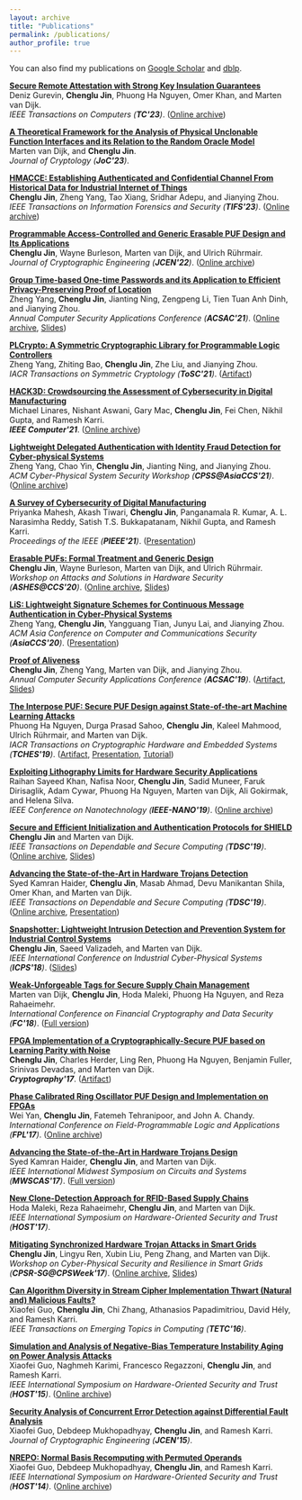 ```yaml
---
layout: archive
title: "Publications"
permalink: /publications/
author_profile: true
---
```


You can also find my publications on [Google Scholar](https://scholar.google.com/citations?user=EFS4vZUAAAAJ&hl=en) and [dblp](https://dblp.org/pid/148/1500.html).<br>

[<b>Secure Remote Attestation with Strong Key Insulation Guarantees</b>](https://ieeexplore.ieee.org/document/10168259)<br>
Deniz Gurevin, <b> Chenglu Jin</b>, Phuong Ha Nguyen, Omer Khan, and Marten van Dijk. <br>
<i>IEEE Transactions on Computers (<b>TC'23</b>)</i>. ([Online archive](https://ir.cwi.nl/pub/33247))

[<b>A Theoretical Framework for the Analysis of Physical Unclonable Function Interfaces and its Relation to the Random Oracle Model</b>](https://link.springer.com/article/10.1007/s00145-023-09475-1)<br>
Marten van Dijk, and <b>Chenglu Jin</b>. <br>
<i>Journal of Cryptology (<b>JoC'23</b>)</i>. 

[<b>HMACCE: Establishing Authenticated and Confidential Channel From Historical Data for Industrial Internet of Things</b>](https://ieeexplore.ieee.org/document/10007864)<br>
<b>Chenglu Jin</b>, Zheng Yang, Tao Xiang, Sridhar Adepu, and Jianying Zhou. <br>
<i>IEEE Transactions on Information Forensics and Security (<b>TIFS'23</b>)</i>. ([Online archive](https://ir.cwi.nl/pub/31499))

[<b>Programmable Access-Controlled and Generic Erasable PUF Design and Its Applications</b>](https://link.springer.com/article/10.1007/s13389-022-00284-z)<br>
<b>Chenglu Jin</b>, Wayne Burleson, Marten van Dijk, and Ulrich Rührmair. <br>
<i>Journal of Cryptographic Engineering (<b>JCEN'22</b>)</i>. ([Online archive](https://ir.cwi.nl/pub/31493/))

[<b>Group Time-based One-time Passwords and its Application to Efficient Privacy-Preserving Proof of Location</b>](https://dl.acm.org/doi/10.1145/3485832.3488009)<br>
Zheng Yang, <b>Chenglu Jin</b>, Jianting Ning, Zengpeng Li, Tien Tuan Anh Dinh, and Jianying Zhou.<br>
<i>Annual Computer Security Applications Conference (<b>ACSAC'21</b>)</i>. ([Online archive](https://ir.cwi.nl/pub/31289), [Slides](../files/GTOTP_ACSAC.pdf))

[<b>PLCrypto: A Symmetric Cryptographic Library for Programmable Logic Controllers</b>](https://tosc.iacr.org/index.php/ToSC/article/view/9178)<br>
Zheng Yang, Zhiting Bao, <b>Chenglu Jin</b>, Zhe Liu, and Jianying Zhou.<br>
<i>IACR Transactions on Symmetric Cryptology (<b>ToSC'21</b>)</i>. ([Artifact](https://github.com/PLCrypto/PLCrypto)) 

[<b>HACK3D: Crowdsourcing the Assessment of Cybersecurity in Digital Manufacturing</b>](https://ieeexplore.ieee.org/abstract/document/9585150)<br>
Michael Linares, Nishant Aswani, Gary Mac, <b>Chenglu Jin</b>, Fei Chen, Nikhil Gupta, and Ramesh Karri.<br>
<i><b>IEEE Computer'21</b></i>. ([Online archive](https://ir.cwi.nl/pub/31211))

[<b>Lightweight Delegated Authentication with Identity Fraud Detection for Cyber-physical Systems</b>](https://dl.acm.org/doi/abs/10.1145/3457339.3457984)<br>
Zheng Yang, Chao Yin, <b>Chenglu Jin</b>, Jianting Ning, and Jianying Zhou.<br>
<i>ACM Cyber-Physical System Security Workshop (<b>CPSS@AsiaCCS'21</b>)</i>. ([Online archive](https://ir.cwi.nl/pub/30891))

[<b>A Survey of Cybersecurity of Digital Manufacturing</b>](https://ieeexplore.ieee.org/document/9247392)<br>
Priyanka Mahesh, Akash Tiwari, <b>Chenglu Jin</b>, Panganamala R. Kumar, A. L. Narasimha Reddy, Satish T.S. Bukkapatanam, Nikhil Gupta, and Ramesh Karri.<br>
<i>Proceedings of the IEEE (<b>PIEEE'21</b>)</i>. ([Presentation](https://www.youtube.com/watch?v=1KQmPjAGaEM))

[<b>Erasable PUFs: Formal Treatment and Generic Design</b>](https://dl.acm.org/doi/10.1145/3411504.3421215)<br>
<b>Chenglu Jin</b>, Wayne Burleson, Marten van Dijk, and Ulrich Rührmair. <br>
<i>Workshop on Attacks and Solutions in Hardware Security (<b>ASHES@CCS'20</b>)</i>. ([Online archive](https://ir.cwi.nl/pub/30393), [Slides](../files/Erasable_PUF_ASHES.pdf))

[<b>LiS: Lightweight Signature Schemes for Continuous Message Authentication in Cyber-Physical Systems</b>](https://dl.acm.org/doi/abs/10.1145/3320269.3372195)<br>
Zheng Yang, <b>Chenglu Jin</b>, Yangguang Tian, Junyu Lai, and Jianying Zhou. <br>
<i>ACM Asia Conference on Computer and Communications Security (<b>AsiaCCS'20</b>)</i>. ([Presentation](https://dl.acm.org/doi/abs/10.1145/3320269.3372195))

[<b>Proof of Aliveness</b>](https://dl.acm.org/citation.cfm?id=3359827)<br>
<b>Chenglu Jin</b>, Zheng Yang, Marten van Dijk, and Jianying Zhou. <br>
<i>Annual Computer Security Applications Conference (<b>ACSAC'19</b>)</i>. ([Artifact](https://github.com/ChengluJin/Proof_of_Aliveness), [Slides](https://www.acsac.org/2019/program/final/1/174.pdf))

[<b>The Interpose PUF: Secure PUF Design against State-of-the-art Machine Learning Attacks</b>](https://tches.iacr.org/index.php/TCHES/article/view/8351)<br>
Phuong Ha Nguyen, Durga Prasad Sahoo, <b>Chenglu Jin</b>, Kaleel Mahmood, Ulrich Rührmair, and Marten van Dijk. <br>
<i>IACR Transactions on Cryptographic Hardware and Embedded Systems (<b>TCHES'19</b>)</i>. ([Artifact](https://github.com/scluconn/DA_PUF_Library), [Presentation](https://www.youtube.com/watch?v=m0cvYXamZlg), [Tutorial](https://www.youtube.com/watch?v=kBpQL3_7KJA&list=PLK5NNs4GceLQw7bOEHSdZOwHlmSF1zvSW))

[<b>Exploiting Lithography Limits for Hardware Security Applications</b>](https://ieeexplore.ieee.org/abstract/document/8993902)<br>
Raihan Sayeed Khan, Nafisa Noor, <b>Chenglu Jin</b>, Sadid Muneer, Faruk Dirisaglik, Adam Cywar, Phuong Ha Nguyen, Marten van Dijk, Ali Gokirmak, and Helena Silva.<br>
<i>IEEE Conference on Nanotechnology (<b>IEEE-NANO'19</b>)</i>. ([Online archive](https://par.nsf.gov/servlets/purl/10198072))

[<b>Secure and Efficient Initialization and Authentication Protocols for SHIELD</b>](http://ieeexplore.ieee.org/document/7807281)<br>
<b>Chenglu Jin</b> and Marten van Dijk. <br>
<i>IEEE Transactions on Dependable and Secure Computing (<b>TDSC'19</b>)</i>. ([Online archive](https://eprint.iacr.org/2015/210), [Slides](../files/SHIELD.pdf))

[<b>Advancing the State-of-the-Art in Hardware Trojans Detection</b>](http://ieeexplore.ieee.org/document/7820150)<br>
Syed Kamran Haider, <b>Chenglu Jin</b>, Masab Ahmad, Devu Manikantan Shila, Omer Khan, and Marten van Dijk. <br>
<i>IEEE Transactions on Dependable and Secure Computing (<b>TDSC'19</b>)</i>. ([Online archive](https://eprint.iacr.org/2014/943), [Presentation](https://www.youtube.com/watch?v=KXxbifX01jw))

[<b>Snapshotter: Lightweight Intrusion Detection and Prevention System for Industrial Control Systems</b>](https://ieeexplore.ieee.org/document/8390813)<br>
<b>Chenglu Jin</b>, Saeed Valizadeh, and Marten van Dijk.<br>
<i>IEEE International Conference on Industrial Cyber-Physical Systems (<b>ICPS'18</b>)</i>. ([Slides](../files/Snapshotter.pdf))

[<b>Weak-Unforgeable Tags for Secure Supply Chain Management</b>](https://link.springer.com/chapter/10.1007/978-3-662-58387-6_5)<br>
Marten van Dijk, <b>Chenglu Jin</b>, Hoda Maleki, Phuong Ha Nguyen, and Reza Rahaeimehr.<br>
<i>International Conference on Financial Cryptography and Data Security (<b>FC'18</b>)</i>. ([Full version](https://eprint.iacr.org/2017/1221.pdf))

[<b>FPGA Implementation of a Cryptographically-Secure PUF based on Learning Parity with Noise</b>](http://www.mdpi.com/2410-387X/1/3/23)<br>
<b>Chenglu Jin</b>, Charles Herder, Ling Ren, Phuong Ha Nguyen, Benjamin Fuller, Srinivas Devadas, and Marten van Dijk. <br>
<i><b>Cryptography'17</b></i>. ([Artifact](https://github.com/scluconn/LPN-based_PUF)) 

[<b>Phase Calibrated Ring Oscillator PUF Design and Implementation on FPGAs</b>](https://ieeexplore.ieee.org/document/8056859)<br>
Wei Yan, <b>Chenglu Jin</b>, Fatemeh Tehranipoor, and John A. Chandy.<br>
<i>International Conference on Field-Programmable Logic and Applications (<b>FPL'17</b>)</i>. ([Online archive](https://www.researchgate.net/publication/320250281_Phase_calibrated_ring_oscillator_PUF_design_and_implementation_on_FPGAs))

[<b>Advancing the State-of-the-Art in Hardware Trojans Design</b>](https://ieeexplore.ieee.org/document/8053050)<br>
Syed Kamran Haider, <b>Chenglu Jin</b>, and Marten van Dijk. <br>
<i>IEEE International Midwest Symposium on Circuits and Systems (<b>MWSCAS'17</b>)</i>. ([Full version](http://arxiv.org/abs/1605.08413))

[<b>New Clone-Detection Approach for RFID-Based Supply Chains</b>](https://ieeexplore.ieee.org/document/7951810)<br>
Hoda Maleki, Reza Rahaeimehr, <b>Chenglu Jin</b>, and Marten van Dijk. <br>
<i>IEEE International Symposium on Hardware-Oriented Security and Trust (<b>HOST'17</b>)</i>.

[<b>Mitigating Synchronized Hardware Trojan Attacks in Smart Grids</b>](http://dl.acm.org/citation.cfm?id=3055394)<br>
<b>Chenglu Jin</b>, Lingyu Ren, Xubin Liu, Peng Zhang, and Marten van Dijk.<br>
<i>Workshop on Cyber-Physical Security and Resilience in Smart Grids (<b>CPSR-SG@CPSWeek'17</b>)</i>. ([Online archive](https://par.nsf.gov/servlets/purl/10049484), [Slides](../files/SHT_CPSRSG.pdf))

[<b>Can Algorithm Diversity in Stream Cipher Implementation Thwart (Natural and) Malicious Faults?</b>](http://ieeexplore.ieee.org/document/7110553)<br>
Xiaofei Guo, <b>Chenglu Jin</b>, Chi Zhang, Athanasios Papadimitriou, David Hély, and Ramesh Karri.<br>
<i>IEEE Transactions on Emerging Topics in Computing (<b>TETC'16</b>)</i>.

[<b>Simulation and Analysis of Negative-Bias Temperature Instability Aging on Power Analysis Attacks</b>](https://ieeexplore.ieee.org/document/7140250)<br> 
Xiaofei Guo, Naghmeh Karimi, Francesco Regazzoni, <b>Chenglu Jin</b>, and Ramesh Karri.<br> 
<i>IEEE International Symposium on Hardware-Oriented Security and Trust (<b>HOST'15</b>)</i>. ([Online archive](https://www.researchgate.net/publication/283229984_Simulation_and_analysis_of_negative-bias_temperature_instability_aging_on_power_analysis_attacks))

[<b>Security Analysis of Concurrent Error Detection against Differential Fault Analysis</b>](http://link.springer.com/article/10.1007/s13389-014-0092-8)<br>
Xiaofei Guo, Debdeep Mukhopadhyay, <b>Chenglu Jin</b>, and Ramesh Karri.<br> 
<i>Journal of Cryptographic Engineering (<b>JCEN'15</b>)</i>.

[<b>NREPO: Normal Basis Recomputing with Permuted Operands</b>](https://ieeexplore.ieee.org/document/6855581)<br> 
Xiaofei Guo, Debdeep Mukhopadhyay, <b>Chenglu Jin</b>, and Ramesh Karri.<br> 
<i>IEEE International Symposium on Hardware-Oriented Security and Trust (<b>HOST'14</b>)</i>. ([Online archive](https://eprint.iacr.org/2014/497))
